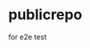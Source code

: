 # publicrepo
for e2e test
















































































































































































































































































































































































































































































































































































































































































































































































































































































































































































































































































































































































































































































































































































































































































































































































































































































































































































































































